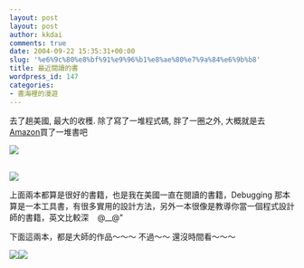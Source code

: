 ```yaml
---
layout: post
layout: post
author: kkdai
comments: true
date: 2004-09-22 15:35:31+00:00
slug: '%e6%9c%80%e8%bf%91%e9%96%b1%e8%ae%80%e7%9a%84%e6%9b%b8'
title: 最近閱讀的書
wordpress_id: 147
categories:
- 書海裡的漫遊
---
```


去了趟美國, 最大的收穫. 除了寫了一堆程式碼, 胖了一圈之外, 大概就是去[Amazon](http://www.amazon.com/)買了一堆書吧

[![](http://images.amazon.com/images/P/020170238X.01._PE16_PIdp-schmoo2,TopRight,7,-26_SCMZZZZZZZ_.jpg)](http://www.amazon.com/exec/obidos/tg/detail/-/020161622X/ref=wl_it_dp/102-9563240-7308123?%5Fencoding=UTF8&coliid=I1HIZ4JN4CEG38&v=glance&colid=1ADKR81BEUPFM)

[  
![](http://images.amazon.com/images/P/020161622X.01._PE23_PIdp-schmoo2,TopRight,7,-26_SCMZZZZZZZ_.jpg)](http://www.amazon.com/exec/obidos/tg/detail/-/020161622X/ref=wl_it_dp/102-9563240-7308123?%5Fencoding=UTF8&coliid=I1HIZ4JN4CEG38&v=glance&colid=1ADKR81BEUPFM)

上面兩本都算是很好的書籍，也是我在美國一直在閱讀的書籍，Debugging 那本算是一本工具書，有很多實用的設計方法，另外一本很像是教導你當一個程式設計師的書籍，英文比較深    @__@"

下面這兩本，都是大師的作品～～～ 不過～～ 還沒時間看～～～

![](http://images.amazon.com/images/P/0735619670.01._PE32_PI_SCMZZZZZZZ_.jpg)[![](http://images.amazon.com/images/P/1556159005.01._PE32_PI_SCMZZZZZZZ_.jpg)](http://www.amazon.com/exec/obidos/tg/detail/-/1556159005/qid=1095826265/sr=8-1/ref=pd_csp_1/102-9563240-7308123?v=glance&s=books&n=507846)
